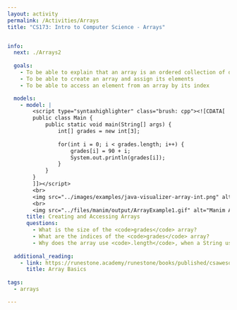 ```yaml
---
layout: activity
permalink: /Activities/Arrays
title: "CS173: Intro to Computer Science - Arrays"


info:
  next: ./Arrays2
  
  goals: 
    - To be able to explain that an array is an ordered collection of data
    - To be able to create an array and assign its elements
    - To be able to access an element from an array by its index

  models:
    - model: |
        <script type="syntaxhighlighter" class="brush: cpp"><![CDATA[
        public class Main {
            public static void main(String[] args) {
                int[] grades = new int[3];
                
                for(int i = 0; i < grades.length; i++) {
                    grades[i] = 90 + i;
                    System.out.println(grades[i]);
                }
            }
        }
        ]]></script>         
        <br>
        <img src="../images/examples/java-visualizer-array-int.png" alt="Java Visualizer Example of an Array" />
        <br>
        <img src="../files/manim/output/ArrayExample1.gif" alt="Manim Array Animation" />
      title: Creating and Accessing Arrays
      questions:
        - What is the size of the <code>grades</code> array?
        - What are the indices of the <code>grades</code> array?
        - Why does the array use <code>.length</code>, when a String uses <code>.length()</code>, to report its size?
        
  additional_reading:
    - link: https://runestone.academy/runestone/books/published/csawesome/Unit6-Arrays/topic-6-1-array-basics.html
      title: Array Basics
          
tags:
  - arrays

---
```


